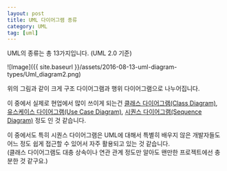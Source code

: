 ```yaml
---
layout: post
title: UML 다이어그램 종류
category: UML
tag: [uml]
---
```


UML의 종류는 총 13가지입니다. (UML 2.0 기준)

![Image]({{ site.baseurl }}/assets/2016-08-13-uml-diagram-types/Uml_diagram2.png)

위의 그림과 같이 크게 구조 다이어그램과 행위 다이어그램으로 나누어집니다.

이 중에서 실제로 현업에서 많이 쓰이게 되는건
[클래스 다이어그램(Class Diagram)](https://en.wikipedia.org/wiki/Class_diagram),
[유스케이스 다이어그램(Use Case Diagram)](https://en.wikipedia.org/wiki/Use_Case_Diagram),
[시퀀스 다이어그램(Sequence Diagram)](https://en.wikipedia.org/wiki/Sequence_diagram) 정도 인 것 같습니다.

이 중에서도 특히 시퀀스 다이어그램은 UML에 대해서 특별히 배우지 않은 개발자들도
어느 정도 쉽게 접근할 수 있어서 자주 활용되고 있는 것 같습니다.  
(클래스 다이어그램도 대충 상속이나 연관 관계 정도만 알아도 왠만한 프로젝트에선
충분한 것 같구요.)


